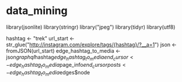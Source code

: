 # data_mining
library(jsonlite)
library(stringr)
library("jpeg")
library(tidyr)
library(utf8)

hashtag <- "trek"
url_start <- str_glue("http://instagram.com/explore/tags/{hashtag}/?__a=1")
json <- fromJSON(url_start)
edge_hashtag_to_media <- json$graphql$hashtag$edge_hashtag_to_media
end_cursor <- edge_hashtag_to_media$page_info$end_cursor
posts <- edge_hashtag_to_media$edges$node
